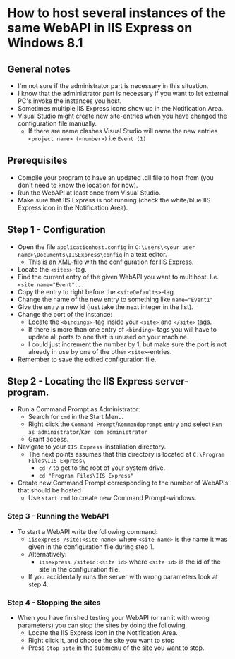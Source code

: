 # How to host several instances of the same WebAPI in IIS Express on Windows 8.1
## General notes
* I'm not sure if the administrator part is necessary in this situation.
* I know that the administrator part is necessary if you want to let external PC's invoke the instances you host.
* Sometimes multiple IIS Express icons show up in the Notification Area.
* Visual Studio might create new site-entries when you have changed the configuration file manually.
    * If there are name clashes Visual Studio will name the new entries `<project name> (<number>)` i.e `Event (1)`

## Prerequisites
* Compile your program to have an updated .dll file to host from (you don't need to know the location for now).
* Run the WebAPI at least once from Visual Studio.
* Make sure that IIS Express is not running (check the white/blue IIS Express icon in the Notification Area).

## Step 1 - Configuration
* Open the file `applicationhost.config` in `C:\Users\<your user name>\Documents\IISExpress\config` in a text editor.
    * This is an XML-file with the configuration for IIS Express.
* Locate the `<sites>`-tag.
* Find the current entry of the given WebAPI you want to multihost. I.e. `<site name="Event"...`
* Copy the entry to right before the `<siteDefaults>`-tag.
* Change the name of the new entry to something like `name="Event1"`
* Give the entry a new id (just take the next integer in the list).
* Change the port of the instance:
    * Locate the `<bindings>`-tag inside your `<site>` and `</site>` tags.
    * If there is more than one entry of `<binding>`-tags you will have to update all ports to one that is unused on your machine.
    * I could just increment the number by 1, but make sure the port is not already in use by one of the other `<site>`-entries.
* Remember to save the edited configuration file.

## Step 2 - Locating the IIS Express server-program.
* Run a Command Prompt as Administrator:
    * Search for `cmd` in the Start Menu.
    * Right click the `Command Prompt`/`Kommandoprompt` entry and select `Run as administrator`/`Kør som administrator`
    * Grant access.
* Navigate to your `IIS Express`-installation directory.
    * The next points assumes that this directory is located at `C:\Program Files\IIS Express\`
        * `cd /` to get to the root of your system drive.
        * `cd "Program Files\IIS Express"`
* Create new Command Prompt corresponding to the number of WebAPIs that should be hosted
    * Use `start cmd` to create new Command Prompt-windows.

### Step 3 - Running the WebAPI
* To start a WebAPI write the following command:
    * `iisexpress /site:<site name>` where `<site name>` is the name it was given in the configuration file during step 1.
    * Alternatively:
        * `iisexpress /siteid:<site id>` where `<site id>` is the id of the site in the configuration file.
    * If you accidentally runs the server with wrong parameters look at step 4.

### Step 4 - Stopping the sites
* When you have finished testing your WebAPI (or ran it with wrong parameters) you can stop the sites by doing the following.
    * Locate the IIS Express icon in the Notification Area.
    * Right click it, and choose the site you want to stop
    * Press `Stop site` in the submenu of the site you want to stop.
